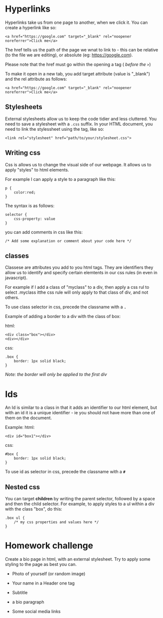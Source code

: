# Hyperlinks

Hyperlinks take us from one page to another, when we click it. You can create a hyperlink  like so:

```
<a href="https://google.com" target="_blank" rel="noopener noreferrer">Click me</a>
```
The href tells us the path of the page we wnat to link to - this can be relative (to the file we are editing), or absolute (eg: https://google.com).

Please note that the href must go within the opening a tag ( *before the `>`*)

To make it open in a new tab, you add target attribute (value is "_blank") and the rel attribute as follows:

```
<a href="https://google.com" target="_blank" rel="noopener noreferrer">Click me</a>
```


## Stylesheets

External stylesheets allow us to keep the code tidier and less cluttered. You need to save a stylesheet with a `.css` suffix. In your HTML document, you need to link the stylessheet using the <link> tag, like so:

```
<link rel="stylesheet" href="path/to/your/stylesheet.css">
```

## Writing css

Css is allows us to change the visual side of our webpage. It allows us to apply "styles" to html elements.

For example I can apply a style to a paragraph like this: 

```
p {
    color:red;
}
```

The syntax is as follows:

```
selector {
    css-property: value
}
```

you can add comments in css like this:

```
/* Add some explanation or comment about your code here */
```

## classes

Classese are attributes you add to you html tags. They are identifiers they allow us to identify and specify certain elemtents in our css rules (in even in javascript). 

For example if I add a class of "myclass" to a div, then apply a css rul to select .myclass itthe css rule will only apply to that class of div, and not others.

To use class selector in css, precede the classname with a **`.`**

Example of adding a border to a div with the class of box:

html:
```
<div class="box"></div>
<div></div>
```

css:
```
.box {
    border: 1px solid black;
}
```
*Note: the border will only be applied to the first div*

# Ids
An Id is similar to a class in that it adds an identifier to our html element, but with an id it is a unique identifier - ie you should not have more than one of them on the document.

Example:
html:
```
<div id="box1"></div>
```

css:
```
#box {
    border: 1px solid black;
}
```
To use id as selector in css, precede the classname with a **`#`**

## Nested css

You can target **children** by writing the parent selector, followed by a space and then the child selector. For example, to apply styles to a ul within a div with the class "box", do this:

```
.box ul {
    /* my css properties and values here */
}
```

# Homework challenge

Create a bio page in html, with an external stylesheet. Try to apply some styling to the page as best you can.

- Photo of yourself (or random image)

- Your name in a Header one tag

- Subtitle

- a bio paragraph

- Some social media links




